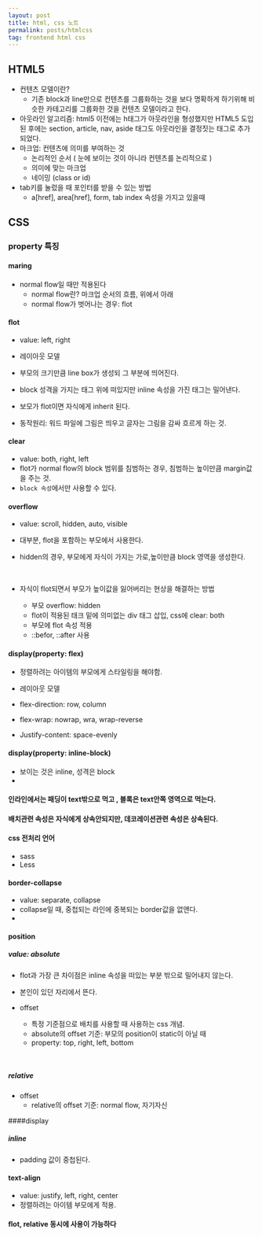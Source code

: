```yaml
---
layout: post
title: html, css 노트
permalink: posts/htmlcss
tag: frontend html css
---
```


## HTML5

* 컨텐츠 모델이란?
  * 기존 block과 line만으로 컨텐츠를 그룹화하는 것을 보다 명확하게 하기위해 비슷한 카테고리를 그룹화한 것을 컨텐츠 모델이라고 한다.
* 아웃라인 알고리즘: html5 이전에는 h태그가 아웃라인을 형성했지만 HTML5 도입된 후에는 section, article, nav, aside 태그도 아웃라인을 결정짓는 태그로 추가되었다.
* 마크업: 컨텐츠에 의미를 부여하는 것
  * 논리적인 순서 ( 눈에 보이는 것이 아니라 컨텐츠를 논리적으로 )
  * 의미에 맞는 마크업
  * 네이밍 (class or id)
* tab키를 눌렀을 때 포인터를 받을 수 있는 방법
  * a[href], area[href], form, tab index 속성을 가지고 있을때




## CSS

### property 특징

#### maring

* normal flow일 때만 적용된다
  * normal flow란? 마크업 순서의 흐름, 위에서 아래
  * normal flow가 벗어나는 경우: flot



#### flot

* value: left, right
* 레이아웃 모델


* 부모의 크기만큼 line box가 생성되 그 부분에 띄어진다.
* block 성격을 가지는 태그 위에 떠있지만 inline 속성을 가진 태그는 밀어낸다.
* 보모가 flot이면 자식에게 inherit 된다.
* 동작원리: 워드 파일에 그림은 띄우고 글자는 그림을 감싸 흐르게 하는 것.



#### clear

* value: both, right, left
* flot가 normal flow의 block 범위를 침범하는 경우, 침범하는 높이만큼 margin값을 주는 것.
*  `block 속성`에서만 사용할 수 있다.




#### overflow

* value: scroll, hidden, auto, visible

* 대부분, flot을 포함하는 부모에서 사용한다.

* hidden의 경우,  부모에게 자식이 가지는 가로,높이만큼 block 영역을 생성한다.

  ​

* 자식이 flot되면서 부모가 높이값을 잃어버리는 현상을 해결하는 방법

  * 부모 overflow: hidden
  * flot이 적용된 태크 밑에 의미없는 div 태그 삽입, css에 clear: both
  * 부모에 flot 속성 적용
  * ::befor, ::after 사용


#### display(property: flex)

* 정렬하려는 아이템의 부모에게 스타일링을 해야함.
* 레이아웃 모델


* flex-direction: row, column
* flex-wrap: nowrap, wra, wrap-reverse
* Justify-content: space-evenly




#### display(property: inline-block)

* 보이는 것은 inline, 성격은 block
* ​


#### 인라인에서는 패딩이 text밖으로 먹고 , 블록은 text안쪽 영역으로 먹는다.




#### 배치관련 속성은 자식에게 상속안되지만, 데코레이션관련 속성은 상속된다.



#### css 전처리 언어

* sass
* Less




#### border-collapse

* value:  separate, collapse
* collapse일 때, 중첩되는 라인에 중복되는 border값을 없앤다.
* ​



#### position

#####  value: absolute

* flot과 가장 큰 차이점은 inline 속성을 떠있는 부분 밖으로 밀어내지 않는다.
* 본인이 있던 자리에서 뜬다.



 * offset


   * 특정 기준점으로 배치를 사용할 때 사용하는 css 개념.
   * absolute의 offset 기준: 부모의 position이 static이 아닐 때
   * property: top, right, left, bottom


   ​

#####  relative

* offset
  * relative의 offset 기준: normal flow, 자기자신



####display

#####  inline

* padding 값이 중첩된다.



#### text-align

* value: justify, left, right, center
* 정렬하려는 아이템 부모에게 적용.




#### flot, relative 동시에 사용이 가능하다


